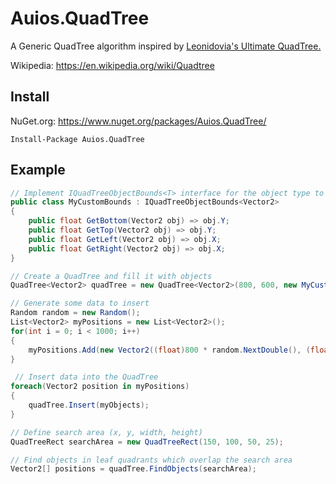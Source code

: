 # Auios.QuadTree

A Generic QuadTree algorithm inspired by [Leonidovia's Ultimate QuadTree.](https://github.com/leonidovia/UltimateQuadTree)

Wikipedia: https://en.wikipedia.org/wiki/Quadtree

## Install

NuGet.org: https://www.nuget.org/packages/Auios.QuadTree/

```
Install-Package Auios.QuadTree
```

## Example

```cs
// Implement IQuadTreeObjectBounds<T> interface for the object type to be stored
public class MyCustomBounds : IQuadTreeObjectBounds<Vector2>
{
    public float GetBottom(Vector2 obj) => obj.Y;
    public float GetTop(Vector2 obj) => obj.Y;
    public float GetLeft(Vector2 obj) => obj.X;
    public float GetRight(Vector2 obj) => obj.X;
}

// Create a QuadTree and fill it with objects
QuadTree<Vector2> quadTree = new QuadTree<Vector2>(800, 600, new MyCustomBounds());

// Generate some data to insert
Random random = new Random();
List<Vector2> myPositions = new List<Vector2>();
for(int i = 0; i < 1000; i++)
{
    myPositions.Add(new Vector2((float)800 * random.NextDouble(), (float)600 * random.NextDouble()));
}

 // Insert data into the QuadTree
foreach(Vector2 position in myPositions)
{
    quadTree.Insert(myObjects);
}

// Define search area (x, y, width, height)
QuadTreeRect searchArea = new QuadTreeRect(150, 100, 50, 25);

// Find objects in leaf quadrants which overlap the search area
Vector2[] positions = quadTree.FindObjects(searchArea);
```
